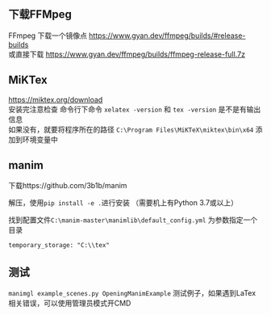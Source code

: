 ## 下载FFMpeg
FFmpeg 下载一个镜像点 https://www.gyan.dev/ffmpeg/builds/#release-builds  
或直接下载 https://www.gyan.dev/ffmpeg/builds/ffmpeg-release-full.7z  

## MiKTex
https://miktex.org/download  
安装完注意检查 命令行下命令 `xelatex -version` 和  `tex -version` 是不是有输出信息  
如果没有，就要将程序所在的路径 `C:\Program Files\MiKTeX\miktex\bin\x64` 添加到环境变量中 


## manim
下载https://github.com/3b1b/manim

解压，使用`pip install -e .`进行安装 （需要机上有Python 3.7或以上）

找到配置文件`C:\manim-master\manimlib\default_config.yml`
为参数指定一个目录 
```
temporary_storage: "C:\\tex"
```
## 测试
`manimgl example_scenes.py OpeningManimExample` 测试例子，如果遇到LaTex相关错误，可以使用管理员模式开CMD
